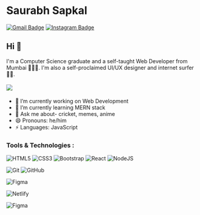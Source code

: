 # Saurabh Sapkal
[![Gmail Badge](https://img.shields.io/badge/-saurabhsapkal16@gmail.com-c14438?style=flat-square&logo=Gmail&logoColor=white&link=mailto:saurabhsapkal16@gmail.com)](mailto:saurabhsapkal16@gmail.com) [![Instagram Badge](https://img.shields.io/badge/-@mr.unanonymous-D7008A?style=flat-square&labelColor=D7008A&logo=Instagram&logoColor=white&link=https://www.instagram.com/mr.unanonymous/)](https://www.instagram.com/mr.unanonymous/)

## Hi 👋

I'm a Computer Science graduate and a self-taught Web Developer from Mumbai 👨‍💻🌐. I'm also a self-proclaimed UI/UX designer and internet surfer 
🏄‍♂️. 

####      ![](https://img.shields.io/badge/Web%20Developer-%3C%2F%3E-blueviolet)

- 🔭 I’m currently working on Web Development
- 🌱 I’m currently learning MERN stack
- 💬 Ask me about- cricket, memes, anime
- 😄 Pronouns: he/him
-  ⚡ Languages: JavaScript

### Tools & Technologies :

![HTML5](https://img.shields.io/badge/html5-%23E34F26.svg?style=for-the-badge&logo=html5&logoColor=white)
![CSS3](https://img.shields.io/badge/css3-%231572B6.svg?style=for-the-badge&logo=css3&logoColor=white)
![Bootstrap](https://img.shields.io/badge/bootstrap-%23563D7C.svg?style=for-the-badge&logo=bootstrap&logoColor=white)
![React](https://img.shields.io/badge/react-%2320232a.svg?style=for-the-badge&logo=react&logoColor=%2361DAFB)
![NodeJS](https://img.shields.io/badge/node.js-6DA55F?style=for-the-badge&logo=node.js&logoColor=white)

![Git](https://img.shields.io/badge/git-%23F05033.svg?style=for-the-badge&logo=git&logoColor=white)
![GitHub](https://img.shields.io/badge/github-%23121011.svg?style=for-the-badge&logo=github&logoColor=white)

![Figma](https://img.shields.io/badge/figma-%23F24E1E.svg?style=for-the-badge&logo=figma&logoColor=white)

![Netlify](https://img.shields.io/badge/netlify-%23000000.svg?style=for-the-badge&logo=netlify&logoColor=#00C7B7)

![Figma](https://img.shields.io/badge/figma-%23F24E1E.svg?style=for-the-badge&logo=figma&logoColor=white)
